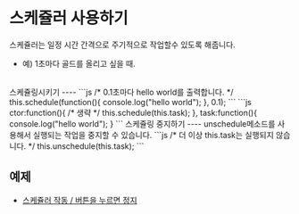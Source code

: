 스케쥴러 사용하기
====
스케쥴러는 일정 시간 간격으로 주기적으로 작업할수 있도록 해줍니다.<br>
* 예) 1초마다 골드를 올리고 싶을 때.

<br>
스케쥴링시키기
----
```js
/* 0.1초마다 hello world를 출력합니다. */
this.schedule(function(){
  console.log("hello world");
}, 0.1);
```
```js
ctor:function(){
  /* 생략 */
  this.schedule(this.task);
},
task:function(){
  console.log("hello world");
}
```
스케쥴링 중지하기
----
unschedule메소드를 사용해서 실행되는 작업을 중지할 수 있습니다.
```js
/* 더 이상 this.task는 실행되지 않습니다. */
this.unschedule(this.task);
```

예제
----
* [스케쥴러 작동 / 버튼을 누르면 정지](source.js)
